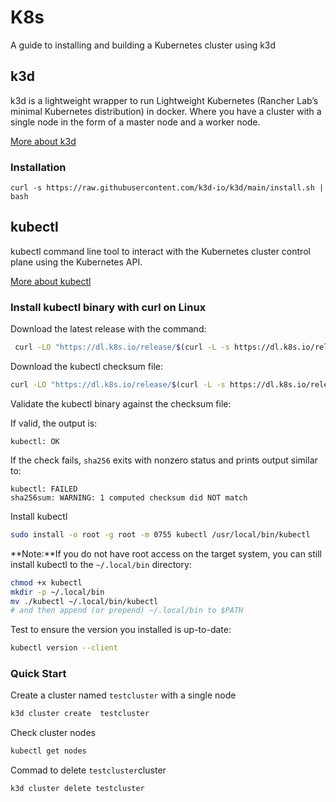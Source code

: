 # K8s

A guide to installing and building a Kubernetes cluster using k3d

## k3d

k3d is a lightweight wrapper to run  Lightweight Kubernetes (Rancher Lab’s minimal Kubernetes distribution) in docker. Where you have a cluster with a single node in the form of a master node and a worker node.

[More about k3d](https://k3d.io/v5.6.0/)

### Installation

```bas
curl -s https://raw.githubusercontent.com/k3d-io/k3d/main/install.sh | bash
```

## kubectl

kubectl command line tool to interact with the Kubernetes cluster control plane using the Kubernetes API.

[More about kubectl](https://kubernetes.io/docs/home/)

### Install kubectl binary with curl on Linux

Download the latest release with the command:

```bash
 curl -LO "https://dl.k8s.io/release/$(curl -L -s https://dl.k8s.io/release/stable.txt)/bin/linux/amd64/kubectl"
```

Download the kubectl checksum file:

```bash
curl -LO "https://dl.k8s.io/release/$(curl -L -s https://dl.k8s.io/release/stable.txt)/bin/linux/amd64/kubectl.sha256"
```

Validate the kubectl binary against the checksum file:

If valid, the output is:

```console
kubectl: OK
```

If the check fails, `sha256` exits with nonzero status and prints output similar to:

```console
kubectl: FAILED
sha256sum: WARNING: 1 computed checksum did NOT match
```

Install kubectl

```bash
sudo install -o root -g root -m 0755 kubectl /usr/local/bin/kubectl
```

**Note:**If you do not have root access on the target system, you can still install kubectl to the `~/.local/bin` directory:

```bash
chmod +x kubectl
mkdir -p ~/.local/bin
mv ./kubectl ~/.local/bin/kubectl
# and then append (or prepend) ~/.local/bin to $PATH
```

Test to ensure the version you installed is up-to-date:

```bash
kubectl version --client
```

### Quick Start

Create a cluster named ```testcluster``` with a single node

```bash
k3d cluster create  testcluster
```

Check cluster nodes

```bash
kubectl get nodes
```

Commad to delete ``testcluster``cluster

```bash
k3d cluster delete testcluster
```
